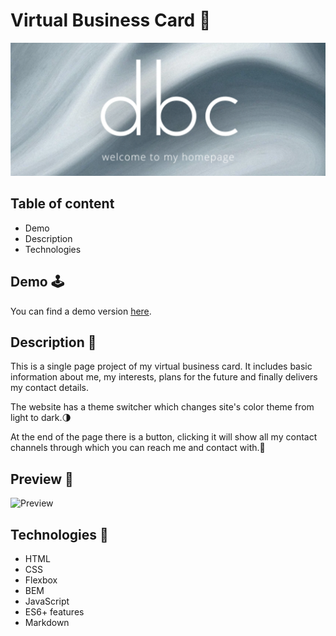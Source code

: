 # Virtual Business Card 📇

![Bartek](https://github.com/bartekdbc/homepage/blob/main/images/headline.png)

## Table of content 

- Demo
- Description
- Technologies

## Demo 🕹️

You can find a demo version [here](https://bartekdbc.github.io/homepage/).

## Description 📖

This is a single page project of my virtual business card. It includes basic information about me, my interests, plans for the future and finally delivers my contact details.

The website has a theme switcher which changes site's color theme from light to dark.🌗

At the end of the page there is a button, clicking it will show all my contact channels through which you can reach me and contact with.📧

## Preview 👀

![Preview](https://github.com/bartekdbc/homepage/blob/main/images/Preview.gif)

## Technologies 🤖

- HTML
- CSS
- Flexbox
- BEM
- JavaScript
- ES6+ features
- Markdown
